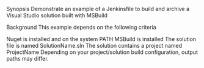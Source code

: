 Synopsis
Demonstrate an example of a Jenkinsfile to build and archive a Visual Studio solution built with MSBuild

Background
This example depends on the following criteria

Nuget is installed and on the system PATH
MSBuild is installed
The solution file is named SolutionName.sln
The solution contains a project named ProjectName
Depending on your project/solution build configuration, output paths may differ.

